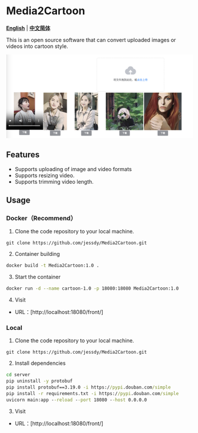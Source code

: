 # Media2Cartoon

[**English**](./README.md) | [**中文简体**](./README_CN.md)

This is an open source software that can convert uploaded images or videos into cartoon style.

![screenshot](screenshot.png)

## Features

- Supports uploading of image and video formats
- Supports resizing video.
- Supports trimming video length.

## Usage

### Docker（Recommend）

1. Clone the code repository to your local machine.

```
git clone https://github.com/jessdy/Media2Cartoon.git
```


2. Container building

```sh
docker build -t Media2Cartoon:1.0 .
```


3. Start the container

```sh
docker run -d --name cartoon-1.0 -p 18080:18080 Media2Cartoon:1.0
```


4. Visit

- URL：[http://localhost:18080/front/]

###  Local

1. Clone the code repository to your local machine.

```
git clone https://github.com/jessdy/Media2Cartoon.git
```

2. Install dependencies

```cmd
cd server
pip uninstall -y protobuf
pip install protobuf==3.19.0 -i https://pypi.douban.com/simple      
pip install -r requirements.txt -i https://pypi.douban.com/simple 
uvicorn main:app --reload --port 18080 --host 0.0.0.0

```

3. Visit

- URL：[http://localhost:18080/front/]
